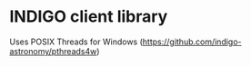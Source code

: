 # INDIGO client library

Uses POSIX Threads for Windows (https://github.com/indigo-astronomy/pthreads4w)

